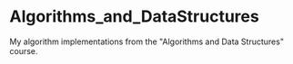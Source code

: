 # Algorithms_and_DataStructures
My algorithm implementations from the "Algorithms and Data Structures" course.
